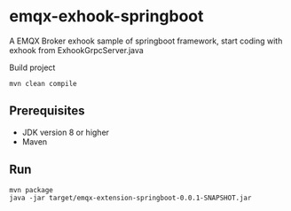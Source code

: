 # emqx-exhook-springboot
A EMQX Broker exhook sample of springboot framework, start coding with exhook from ExhookGrpcServer.java


Build project

```
mvn clean compile
```

## Prerequisites

- JDK version 8 or higher
- Maven

## Run

```
mvn package
java -jar target/emqx-extension-springboot-0.0.1-SNAPSHOT.jar
```